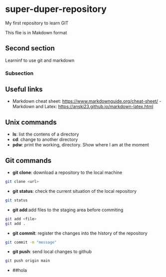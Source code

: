 # super-duper-repository
My first repository to learn GIT

This flie is in Makdown format

## Second section

Learninf to use git and markdown

### Subsection

## Useful links
- Markdown cheat sheet: https://www.markdownguide.org/cheat-sheet/ - Markdown and Latex: https://anski23.github.io/markdown-latex.html

## Unix commands

- **ls**: list the contens of a directory
- **cd**: change to another directory
- **pdw**: print the working, directory. Show where I am at the moment

## Git commands
- **git clone**: download a repository to the local machine
```bash
git clone <url>
```
- **git status**: check the current situation of the local repository
```bash
git status
```
- **git add**:add files to the staging area before commiting
```bash
git add <file>
git add .
```
- **git commit**: register the changes into the history of the repository
```bash
git commit -m "message"
```
- **git push**: send local changes to github
```bash
git push origin main
``` 
- ##hola 